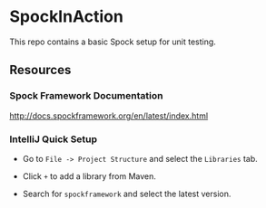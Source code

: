 # SpockInAction #

This repo contains a basic Spock setup for unit testing.

## Resources ##

### Spock Framework Documentation ###

http://docs.spockframework.org/en/latest/index.html

### IntelliJ Quick Setup ###

- Go to `File -> Project Structure` and select the `Libraries` tab. 

- Click `+` to add a library from Maven. 

- Search for `spockframework` and select the latest version.